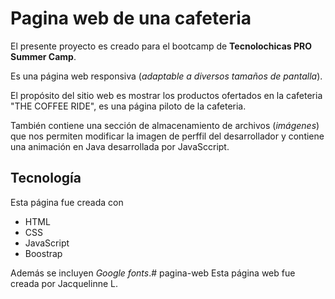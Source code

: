 # Pagina web de una cafeteria

El presente proyecto es creado para el bootcamp de **Tecnolochicas PRO Summer Camp**.

Es una página web responsiva (*adaptable a diversos tamaños de pantalla*).

El propósito del sitio web es mostrar los productos ofertados en la cafeteria "THE COFFEE RIDE", es una página piloto de la cafeteria.

También contiene una sección de almacenamiento de archivos (*imágenes*) que nos permiten modificar la imagen de perffil del desarrollador y contiene una animación en Java desarrollada por JavaSccript.

## Tecnología 

Esta página fue creada con
* HTML
* CSS
* JavaScript
* Boostrap

Además se incluyen *Google fonts*.# pagina-web 
Esta página web fue creada por Jacquelinne L.
